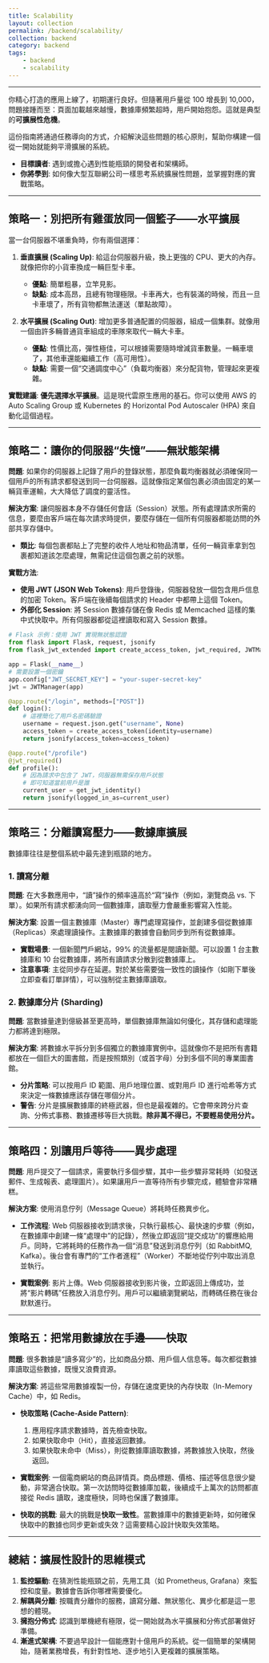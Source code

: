 ```yaml
---
title: Scalability
layout: collection
permalink: /backend/scalability/
collection: backend
category: backend
tags:
    - backend
    - scalability
---
```


---

你精心打造的應用上線了，初期運行良好。但隨著用戶量從 100 增長到 10,000，問題接踵而至：頁面加載越來越慢，數據庫頻繁超時，用戶開始抱怨。這就是典型的**可擴展性危機**。

這份指南將通過任務導向的方式，介紹解決這些問題的核心原則，幫助你構建一個從一開始就能夠平滑擴展的系統。

-   **目標讀者**: 遇到或擔心遇到性能瓶頸的開發者和架構師。
-   **你將學到**: 如何像大型互聯網公司一樣思考系統擴展性問題，並掌握對應的實戰策略。

---

## 策略一：別把所有雞蛋放同一個籃子——水平擴展

當一台伺服器不堪重負時，你有兩個選擇：

1.  **垂直擴展 (Scaling Up)**: 給這台伺服器升級，換上更強的 CPU、更大的內存。就像把你的小貨車換成一輛巨型卡車。

    -   **優點**: 簡單粗暴，立竿見影。
    -   **缺點**: 成本高昂，且總有物理極限。卡車再大，也有裝滿的時候，而且一旦卡車壞了，所有貨物都無法運送（單點故障）。

2.  **水平擴展 (Scaling Out)**: 增加更多普通配置的伺服器，組成一個集群。就像用一個由許多輛普通貨車組成的車隊來取代一輛大卡車。
    -   **優點**: 性價比高，彈性極佳，可以根據需要隨時增減貨車數量。一輛車壞了，其他車還能繼續工作（高可用性）。
    -   **缺點**: 需要一個“交通調度中心”（負載均衡器）來分配貨物，管理起來更複雜。

**實戰建議**: **優先選擇水平擴展**。這是現代雲原生應用的基石。你可以使用 AWS 的 Auto Scaling Group 或 Kubernetes 的 Horizontal Pod Autoscaler (HPA) 來自動化這個過程。

---

## 策略二：讓你的伺服器“失憶”——無狀態架構

**問題**: 如果你的伺服器上記錄了用戶的登錄狀態，那麼負載均衡器就必須確保同一個用戶的所有請求都發送到同一台伺服器。這就像指定某個包裹必須由固定的某一輛貨車運輸，大大降低了調度的靈活性。

**解決方案**: 讓伺服器本身不存儲任何會話（Session）狀態。所有處理請求所需的信息，要麼由客戶端在每次請求時提供，要麼存儲在一個所有伺服器都能訪問的外部共享存儲中。

-   **類比**: 每個包裹都貼上了完整的收件人地址和物品清單，任何一輛貨車拿到包裹都知道該怎麼處理，無需記住這個包裹之前的狀態。

**實戰方法**:

-   **使用 JWT (JSON Web Tokens)**: 用戶登錄後，伺服器發放一個包含用戶信息的加密 Token。客戶端在後續每個請求的 Header 中都帶上這個 Token。
-   **外部化 Session**: 將 Session 數據存儲在像 Redis 或 Memcached 這樣的集中式快取中。所有伺服器都從這裡讀取和寫入 Session 數據。

```python
# Flask 示例：使用 JWT 實現無狀態認證
from flask import Flask, request, jsonify
from flask_jwt_extended import create_access_token, jwt_required, JWTManager

app = Flask(__name__)
# 需要設置一個密鑰
app.config["JWT_SECRET_KEY"] = "your-super-secret-key"
jwt = JWTManager(app)

@app.route("/login", methods=["POST"])
def login():
    # 這裡簡化了用戶名密碼驗證
    username = request.json.get("username", None)
    access_token = create_access_token(identity=username)
    return jsonify(access_token=access_token)

@app.route("/profile")
@jwt_required()
def profile():
    # 因為請求中包含了 JWT，伺服器無需保存用戶狀態
    # 即可知道當前用戶是誰
    current_user = get_jwt_identity()
    return jsonify(logged_in_as=current_user)
```

---

## 策略三：分離讀寫壓力——數據庫擴展

數據庫往往是整個系統中最先達到瓶頸的地方。

### 1. 讀寫分離

**問題**: 在大多數應用中，“讀”操作的頻率遠高於“寫”操作（例如，瀏覽商品 vs. 下單）。如果所有請求都湧向同一個數據庫，讀取壓力會嚴重影響寫入性能。

**解決方案**: 設置一個主數據庫（Master）專門處理寫操作，並創建多個從數據庫（Replicas）來處理讀操作。主數據庫的數據會自動同步到所有從數據庫。

-   **實戰場景**: 一個新聞門戶網站，99% 的流量都是閱讀新聞。可以設置 1 台主數據庫和 10 台從數據庫，將所有讀請求分散到從數據庫上。
-   **注意事項**: 主從同步存在延遲。對於某些需要強一致性的讀操作（如剛下單後立即查看訂單詳情），可以強制從主數據庫讀取。

### 2. 數據庫分片 (Sharding)

**問題**: 當數據量達到億級甚至更高時，單個數據庫無論如何優化，其存儲和處理能力都將達到極限。

**解決方案**: 將數據水平拆分到多個獨立的數據庫實例中。這就像你不是把所有書籍都放在一個巨大的圖書館，而是按照類別（或首字母）分到多個不同的專業圖書館。

-   **分片策略**: 可以按用戶 ID 範圍、用戶地理位置、或對用戶 ID 進行哈希等方式來決定一條數據應該存儲在哪個分片。
-   **警告**: 分片是擴展數據庫的終極武器，但也是最複雜的。它會帶來跨分片查詢、分佈式事務、數據遷移等巨大挑戰。**除非萬不得已，不要輕易使用分片。**

---

## 策略四：別讓用戶等待——異步處理

**問題**: 用戶提交了一個請求，需要執行多個步驟，其中一些步驟非常耗時（如發送郵件、生成報表、處理圖片）。如果讓用戶一直等待所有步驟完成，體驗會非常糟糕。

**解決方案**: 使用消息佇列（Message Queue）將耗時任務異步化。

-   **工作流程**: Web 伺服器接收到請求後，只執行最核心、最快速的步驟（例如，在數據庫中創建一條“處理中”的記錄），然後立即返回“提交成功”的響應給用戶。同時，它將耗時的任務作為一個“消息”發送到消息佇列（如 RabbitMQ, Kafka）。後台會有專門的“工作者進程”（Worker）不斷地從佇列中取出消息並執行。

-   **實戰案例**: 影片上傳。Web 伺服器接收到影片後，立即返回上傳成功，並將“影片轉碼”任務放入消息佇列。用戶可以繼續瀏覽網站，而轉碼任務在後台默默進行。

---

## 策略五：把常用數據放在手邊——快取

**問題**: 很多數據是“讀多寫少”的，比如商品分類、用戶個人信息等。每次都從數據庫讀取這些數據，既慢又浪費資源。

**解決方案**: 將這些常用數據複製一份，存儲在速度更快的內存快取（In-Memory Cache）中，如 Redis。

-   **快取策略 (Cache-Aside Pattern)**:

    1.  應用程序請求數據時，首先檢查快取。
    2.  如果快取命中（Hit），直接返回數據。
    3.  如果快取未命中（Miss），則從數據庫讀取數據，將數據放入快取，然後返回。

-   **實戰案例**: 一個電商網站的商品詳情頁。商品標題、價格、描述等信息很少變動，非常適合快取。第一次訪問時從數據庫加載，後續成千上萬次的訪問都直接從 Redis 讀取，速度極快，同時也保護了數據庫。

-   **快取的挑戰**: 最大的挑戰是**快取一致性**。當數據庫中的數據更新時，如何確保快取中的數據也同步更新或失效？這需要精心設計快取失效策略。

---

## 總結：擴展性設計的思維模式

1.  **監控驅動**: 在猜測性能瓶頸之前，先用工具（如 Prometheus, Grafana）來監控和度量。數據會告訴你哪裡需要優化。
2.  **解耦與分離**: 按職責分離你的服務，讀寫分離、無狀態化、異步化都是這一思想的體現。
3.  **擁抱分佈式**: 認識到單機總有極限，從一開始就為水平擴展和分佈式部署做好準備。
4.  **漸進式架構**: 不要過早設計一個能應對十億用戶的系統。從一個簡單的架構開始，隨著業務增長，有針對性地、逐步地引入更複雜的擴展策略。
